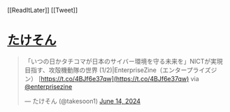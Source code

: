 [[ReadItLater]] [[Tweet]]

# [たけそん](https://twitter.com/takesoon1/status/1801507498018619736)

> 「いつの日かタチコマが日本のサイバー環境を守る未来を」NICTが実現目指す、攻殻機動隊の世界 (1/2)|EnterpriseZine（エンタープライズジン） [https://t.co/4BJf6e37qw](https://t.co/4BJf6e37qw) via [@enterprisezine](https://twitter.com/enterprisezine?ref_src=twsrc%5Etfw)
> 
> — たけそん (@takesoon1) [June 14, 2024](https://twitter.com/takesoon1/status/1801507498018619736?ref_src=twsrc%5Etfw)